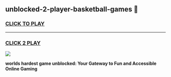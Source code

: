 
## unblocked-2-player-basketball-games 👋
<h3>
<a href="https://premium.freeplayer.one?title=unblocked-2-player-basketball-games&ref=14F">CLICK TO PLAY</a></h3>
<hr>

<h3>
<a href="https://premium.freeplayer.one?title=unblocked-2-player-basketball-games&ref=14F">CLICK 2 PLAY</a>
  
</h3>

<a href="https://premium.freeplayer.one?title=unblocked-2-player-basketball-games&ref=12F/"><img src="https://clearcache.store/games.png"></a>


**worlds hardest game unblocked: Your Gateway to Fun and Accessible Online Gaming**
